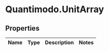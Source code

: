 # Quantimodo.UnitArray

## Properties
Name | Type | Description | Notes
------------ | ------------- | ------------- | -------------


